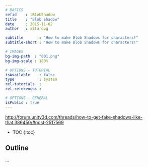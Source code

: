 ```yaml
---
# BASICS
refid    : tBlobShadow
title    : "Blob Shadow"
date     : 2015-11-02
author   : aStardog

subtitle       : "How to make Blob Shadows for characters!"
subtitle-short : "How to make Blob Shadows for characters!"

# IMAGES
bg-img-path  : "001.png"
bg-img-scale : 180%

# OPTIONS - TUTORIAL
isAvailable    : false
type           : system
rel-tutorials  : 
rel-references : 

# OPTIONS - GENERAL
isPublic : true
---
```

http://forum.unity3d.com/threads/how-to-get-fake-shadows-like-that.386450/#post-2517569

* TOC
{:toc}

## Outline

...